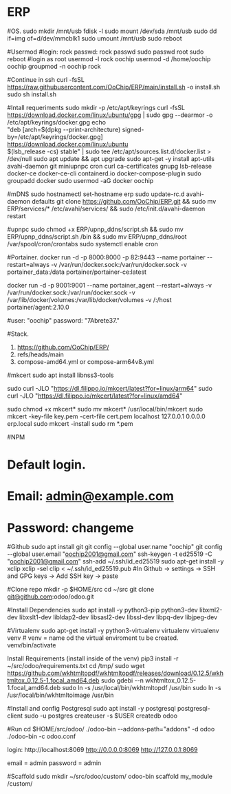 # ERP

#OS.
sudo mkdir /mnt/usb
fdisk -l
sudo mount /dev/sda /mnt/usb
sudo dd if=img of=d/dev/mmcblk1
sudo umount /mnt/usb
sudo reboot

#Usermod
#login: rock  passwd: rock
passwd
sudo passwd root
sudo reboot
#login as root
usermod -l rock oochip
usermod -d /home/oochip oochip
groupmod -n oochip rock


#Continue in ssh
curl -fsSL https://raw.githubusercontent.com/OoChip/ERP/main/install.sh -o install.sh
sudo sh install.sh

#Intall requeriments
sudo mkdir -p /etc/apt/keyrings
curl -fsSL https://download.docker.com/linux/ubuntu/gpg | sudo gpg --dearmor -o /etc/apt/keyrings/docker.gpg
echo \
  "deb [arch=$(dpkg --print-architecture) signed-by=/etc/apt/keyrings/docker.gpg] https://download.docker.com/linux/ubuntu \
  $(lsb_release -cs) stable" | sudo tee /etc/apt/sources.list.d/docker.list > /dev/null
sudo apt update && apt upgrade
sudo apt-get -y install apt-utils  avahi-daemon git miniupnpc cron curl ca-certificates gnupg lsb-release docker-ce docker-ce-cli containerd.io docker-compose-plugin
sudo groupadd docker
sudo usermod -aG docker oochip

#mDNS
sudo hostnamectl set-hostname erp
sudo update-rc.d avahi-daemon defaults
git clone https://github.com/OoChip/ERP.git && sudo mv ERP/services/* /etc/avahi/services/ && sudo /etc/init.d/avahi-daemon restart

#upnpc
sudo chmod +x ERP/upnp_ddns/script.sh && sudo mv ERP/upnp_ddns/script.sh /bin && sudo mv ERP/upnp_ddns/root /var/spool/cron/crontabs
sudo systemctl enable cron

#Portainer.
docker run -d -p 8000:8000 -p 82:9443 --name portainer --restart=always -v /var/run/docker.sock:/var/run/docker.sock -v portainer_data:/data portainer/portainer-ce:latest

docker run -d -p 9001:9001 --name portainer_agent --restart=always -v /var/run/docker.sock:/var/run/docker.sock -v /var/lib/docker/volumes:/var/lib/docker/volumes -v /:/host portainer/agent:2.10.0

#user: "oochip" password: "7Abrete37."

#Stack.

1. https://github.com/OoChip/ERP/
2. refs/heads/main
3. compose-amd64.yml or compose-arm64v8.yml

#mkcert
sudo apt install libnss3-tools

sudo curl -JLO "https://dl.filippo.io/mkcert/latest?for=linux/arm64"
sudo curl -JLO "https://dl.filippo.io/mkcert/latest?for=linux/amd64"

sudo chmod +x mkcert*
sudo mv mkcert* /usr/local/bin/mkcert
sudo mkcert -key-file key.pem -cert-file cert.pem localhost 127.0.0.1 0.0.0.0 erp.local
sudo mkcert -install
sudo rm *.pem


#NPM
#  Default login. 
#   Email: admin@example.com
#   Password: changeme

#Github
sudo apt install git
git config --global user.name "oochip"
git config --global user.email "oochip2001@gmail.com"
ssh-keygen -t ed25519 -C "oochip2001@gmail.com"
ssh-add ~/.ssh/id_ed25519
sudo apt-get install -y xclip
xclip -sel clip < ~/.ssh/id_ed25519.pub
#In Github -> settings -> SSH and GPG keys -> Add SSH key -> paste

#Clone repo
mkdir -p $HOME/src
cd ~/src
git clone git@github.com:odoo/odoo.git

#Install Dependencies
sudo apt install -y python3-pip python3-dev libxml2-dev libxslt1-dev libldap2-dev libsasl2-dev libssl-dev libpq-dev libjpeg-dev

#Virtualenv
sudo apt-get install -y python3-virtualenv virtualenv
virtualenv venv # venv = name od the virtual enviroment tu be created.
venv/bin/activate

Install Requirements (install inside of the venv)
pip3 install -r ~/src/odoo/requirements.txt
cd /tmp/
sudo wget https://github.com/wkhtmltopdf/wkhtmltopdf/releases/download/0.12.5/wkhtmltox_0.12.5-1.focal_amd64.deb
sudo gdebi --n wkhtmltox_0.12.5-1.focal_amd64.deb
sudo ln -s /usr/local/bin/wkhtmltopdf /usr/bin
sudo ln -s /usr/local/bin/wkhtmltoimage /usr/bin

#Install and config Postgresql
sudo apt install -y postgresql postgresql-client
sudo -u postgres createuser -s $USER
createdb odoo

#Run
cd $HOME/src/odoo/
./odoo-bin --addons-path="addons" -d odoo
./odoo-bin -c odoo.conf

login:
http://localhost:8069
http://0.0.0.0:8069
http://127.0.0.1:8069

email = admin
password = admin

#Scaffold
sudo mkdir ~/src/odoo/custom/
odoo-bin scaffold my_module /custom/

